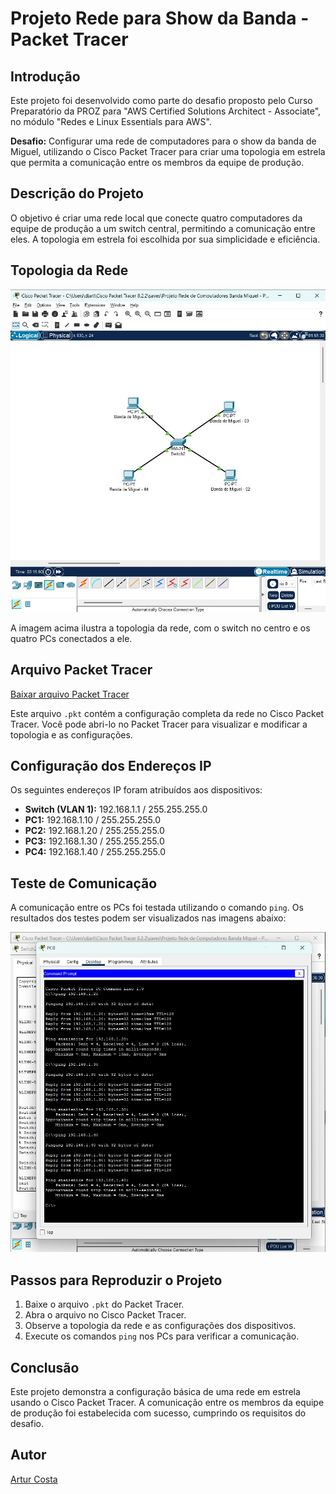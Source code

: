 # Projeto Rede para Show da Banda - Packet Tracer

## Introdução

Este projeto foi desenvolvido como parte do desafio proposto pelo Curso Preparatório da PROZ para "AWS Certified Solutions Architect - Associate", no módulo "Redes e Linux Essentials para AWS".

**Desafio:** Configurar uma rede de computadores para o show da banda de Miguel, utilizando o Cisco Packet Tracer para criar uma topologia em estrela que permita a comunicação entre os membros da equipe de produção.

## Descrição do Projeto

O objetivo é criar uma rede local que conecte quatro computadores da equipe de produção a um switch central, permitindo a comunicação entre eles.  A topologia em estrela foi escolhida por sua simplicidade e eficiência.

## Topologia da Rede

![Topologia da Rede](https://github.com/arturcosta86/Desafio-Projeto-Rede-Computadores-Banda-Miguel-Proz-Artur-Costa/blob/main/TOPOLOGIA%20-%20Projeto%20Rede%20de%20Computadores%20Banda%20Miguel%20-%20Proz%20-%20Artur%20Costa.jpeg)

A imagem acima ilustra a topologia da rede, com o switch no centro e os quatro PCs conectados a ele.

## Arquivo Packet Tracer

[Baixar arquivo Packet Tracer](https://github.com/arturcosta86/Desafio-Projeto-Rede-Computadores-Banda-Miguel-Proz-Artur-Costa/blob/main/Projeto%20Rede%20de%20Computadores%20Banda%20Miguel%20-%20Proz%20-%20Artur%20Costa.pkt)

Este arquivo `.pkt` contém a configuração completa da rede no Cisco Packet Tracer.  Você pode abri-lo no Packet Tracer para visualizar e modificar a topologia e as configurações.


## Configuração dos Endereços IP

Os seguintes endereços IP foram atribuídos aos dispositivos:

* **Switch (VLAN 1):** 192.168.1.1 / 255.255.255.0
* **PC1:** 192.168.1.10 / 255.255.255.0
* **PC2:** 192.168.1.20 / 255.255.255.0
* **PC3:** 192.168.1.30 / 255.255.255.0
* **PC4:** 192.168.1.40 / 255.255.255.0

## Teste de Comunicação

A comunicação entre os PCs foi testada utilizando o comando `ping`. Os resultados dos testes podem ser visualizados nas imagens abaixo:

![Ping do PC1 para o PC2,PC3 e PC4](https://github.com/arturcosta86/Desafio-Projeto-Rede-Computadores-Banda-Miguel-Proz-Artur-Costa/blob/main/PING%20-%20Projeto%20Rede%20de%20Computadores%20Banda%20Miguel%20-%20Proz%20-%20Artur%20Costa.jpeg)

## Passos para Reproduzir o Projeto

1. Baixe o arquivo `.pkt` do Packet Tracer.
2. Abra o arquivo no Cisco Packet Tracer.
3. Observe a topologia da rede e as configurações dos dispositivos.
4. Execute os comandos `ping` nos PCs para verificar a comunicação.

## Conclusão

Este projeto demonstra a configuração básica de uma rede em estrela usando o Cisco Packet Tracer.  A comunicação entre os membros da equipe de produção foi estabelecida com sucesso, cumprindo os requisitos do desafio.


## Autor

[Artur Costa](https://github.com/arturcosta86)
